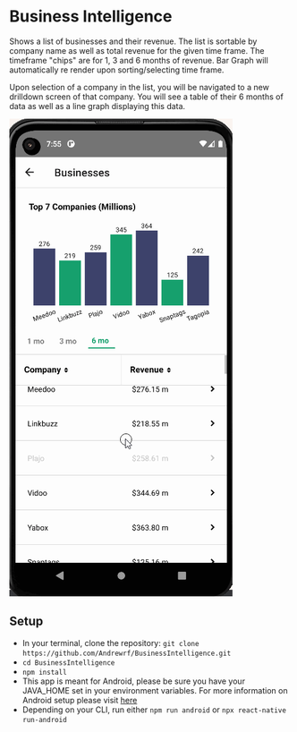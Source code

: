 # Business Intelligence
Shows a list of businesses and their revenue.
The list is sortable by company name as well as total revenue for the given time frame.
The timeframe "chips" are for 1, 3 and 6 months of revenue.
Bar Graph will automatically re render upon sorting/selecting time frame.

Upon selection of a company in the list, you will be navigated to a new drilldown screen of that company.
You will see a table of their 6 months of data as well as a line graph displaying this data.

![](BusinessIntelligence.gif)

## Setup
* In your terminal, clone the repository: `git clone https://github.com/Andrewrf/BusinessIntelligence.git`
* `cd BusinessIntelligence`
* `npm install`
* This app is meant for Android, please be sure you have your JAVA_HOME set in your environment variables. For more information on Android setup please visit [here](https://reactnative.dev/docs/environment-setup)
* Depending on your CLI, run either `npm run android` or `npx react-native run-android`